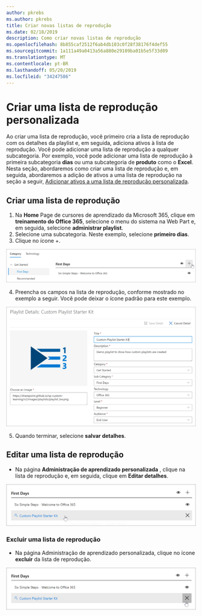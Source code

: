 ```yaml
---
author: pkrebs
ms.author: pkrebs
title: Criar novas listas de reprodução
ms.date: 02/18/2019
description: Como criar novas listas de reprodução
ms.openlocfilehash: 8b855caf2512f6ab4db103c0f28f38176f4def55
ms.sourcegitcommit: 1a111a49a0413a56a880e29109ba01b5e5f33d09
ms.translationtype: MT
ms.contentlocale: pt-BR
ms.lasthandoff: 05/20/2019
ms.locfileid: "34247586"
---
```

# <a name="create-a-custom-playlist"></a>Criar uma lista de reprodução personalizada

Ao criar uma lista de reprodução, você primeiro cria a lista de reprodução com os detalhes da playlist e, em seguida, adiciona ativos à lista de reprodução. Você pode adicionar uma lista de reprodução a qualquer subcategoria. Por exemplo, você pode adicionar uma lista de reprodução à primeira subcategoria **dias** ou uma subcategoria de **produto** como o **Excel**. Nesta seção, abordaremos como criar uma lista de reprodução e, em seguida, abordaremos a adição de ativos a uma lista de reprodução na seção a seguir, [Adicionar ativos a uma lista de reprodução personalizada](custom_addassets.md).

## <a name="create-a-playlist"></a>Criar uma lista de reprodução 

1. Na **Home** Page de cursores de aprendizado da Microsoft 365, clique em **treinamento do Office 365**, selecione o menu do sistema na Web Part e, em seguida, selecione **administrar playlist**. 
2. Selecione uma subcategoria. Neste exemplo, selecione **primeiro dias**.  
3. Clique no ícone +.  

![CG-newplaylistbtn. png](media/cg-newplaylistbtn.png)

4.  Preencha os campos na lista de reprodução, conforme mostrado no exemplo a seguir. Você pode deixar o ícone padrão para este exemplo. 

![CG-newplaylistdetails. png](media/cg-newplaylistdetails.png)

5.  Quando terminar, selecione **salvar detalhes**. 

## <a name="edit-a-playlist"></a>Editar uma lista de reprodução

- Na página **Administração de aprendizado personalizada** , clique na lista de reprodução e, em seguida, clique em **Editar detalhes**.  

![CG-editplaylist. png](media/cg-editplaylist.png)

### <a name="delete-a-playlist"></a>Excluir uma lista de reprodução

- Na página Administração de aprendizado personalizada, clique no ícone **excluir** da lista de reprodução.  

![CG-deleteplaylist. png](media/cg-deleteplaylist.png)